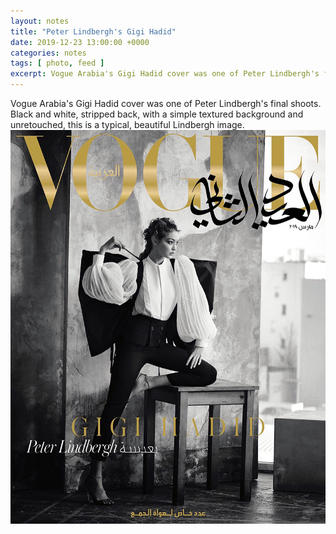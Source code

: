 ```yaml
---
layout: notes
title: "Peter Lindbergh's Gigi Hadid"
date: 2019-12-23 13:00:00 +0000
categories: notes
tags: [ photo, feed ]
excerpt: Vogue Arabia's Gigi Hadid cover was one of Peter Lindbergh's final shoots. Black and white, stripped back, with a simple textured background and unretouched, this is a typical, beautiful Lindbergh image.
---
```


Vogue Arabia's Gigi Hadid cover was one of Peter Lindbergh's final shoots. Black and white, stripped back, with a simple
textured background and unretouched, this is a typical, beautiful Lindbergh image.
![Gigi Hadid](/images/blog/why-i-love-this-picture/gigi-hadid-vogue-arabia.jpg)